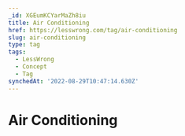 ```yaml
---
_id: XGEumKCYarMaZh8iu
title: Air Conditioning
href: https://lesswrong.com/tag/air-conditioning
slug: air-conditioning
type: tag
tags:
  - LessWrong
  - Concept
  - Tag
synchedAt: '2022-08-29T10:47:14.630Z'
---
```

# Air Conditioning

